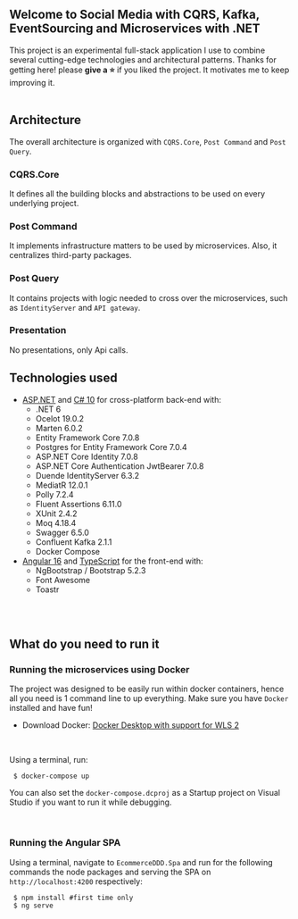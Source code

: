 ## Welcome to Social Media with CQRS, Kafka, EventSourcing and Microservices with .NET
This project is an experimental full-stack application I use to combine several cutting-edge technologies and architectural patterns. Thanks for getting here! please <b>give a ⭐</b> if you liked the project. It motivates me to keep improving it.
<br><br>

## Architecture
The overall architecture is organized with `CQRS.Core`, `Post Command` and `Post Query`.

### CQRS.Core
It defines all the building blocks and abstractions to be used on every underlying project.

### Post Command
It implements infrastructure matters to be used by microservices. Also, it centralizes third-party packages.

### Post Query
It contains projects with logic needed to cross over the microservices, such as `IdentityServer` and `API gateway`.

### Presentation
No presentations, only Api calls.

## Technologies used
<ul>
  <li>
    <a href='https://get.asp.net' target="_blank">ASP.NET</a> and <a href='https://msdn.microsoft.com/en-us/library/67ef8sbd.aspx' target="_blank">C# 10</a>
    for cross-platform back-end with:
    <ul>
      <li>.NET 6</li>
      <li>Ocelot 19.0.2</li>
      <li>Marten 6.0.2</li>
      <li>Entity Framework Core 7.0.8</li>
      <li>Postgres for Entity Framework Core 7.0.4</li>
      <li>ASP.NET Core Identity 7.0.8</li>
      <li>ASP.NET Core Authentication JwtBearer 7.0.8</li>
      <li>Duende IdentityServer 6.3.2</li>
      <li>MediatR 12.0.1</li>
      <li>Polly 7.2.4</li>
      <li>Fluent Assertions 6.11.0</li>      
      <li>XUnit 2.4.2</li>
      <li>Moq 4.18.4</li>
      <li>Swagger 6.5.0</li>
      <li>Confluent Kafka 2.1.1</li>
      <li>Docker Compose</li>
    </ul>
  </li>
  <li>
    <a href='https://angular.io/' target="_blank">Angular 16</a> and <a href='http://www.typescriptlang.org/' target="_blank">TypeScript</a> for the front-end with:
    <ul>
      <li>NgBootstrap / Bootstrap 5.2.3</li>
      <li>Font Awesome</li>
      <li>Toastr</li>
    </ul>
  </li>
</ul>

<br/><br/>


## What do you need to run it 

### Running the microservices using Docker

The project was designed to be easily run within docker containers, hence all you need is 1 command line to up everything. Make sure you have `Docker` installed and have fun!


- Download Docker: <a href="https://docs.docker.com/docker-for-windows/wsl/" target="_blank">Docker Desktop with support for WLS 2</a>
    
<br/>

Using a terminal, run:

```console
 $ docker-compose up
``` 

You can also set the `docker-compose.dcproj` as a Startup project on Visual Studio if you want to run it while debugging. 

<br/>

### Running the Angular SPA
    
Using a terminal, navigate to `EcommerceDDD.Spa` and run for the following commands the node packages and serving the SPA on `http://localhost:4200` respectively:

```console
 $ npm install #first time only
 $ ng serve
```
